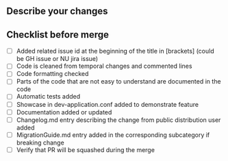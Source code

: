 ## Describe your changes

## Checklist before merge
- [ ] Added related issue id at the beginning of the title in \[brackets\] (could be GH issue or NU jira issue)
- [ ] Code is cleaned from temporal changes and commented lines 
- [ ] Code formatting checked
- [ ] Parts of the code that are not easy to understand are documented in the code
- [ ] Automatic tests added
- [ ] Showcase in dev-application.conf added to demonstrate feature
- [ ] Documentation added or updated
- [ ] Changelog.md entry describing the change from public distribution user added
- [ ] MigrationGuide.md entry added in the corresponding subcategory if breaking change
- [ ] Verify that PR will be squashed during the merge
